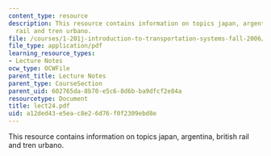 ```yaml
---
content_type: resource
description: This resource contains information on topics japan, argentina, british
  rail and tren urbano.
file: /courses/1-201j-introduction-to-transportation-systems-fall-2006/a12ded43e5eac8e26d76f0f2309ebd8e_lect24.pdf
file_type: application/pdf
learning_resource_types:
- Lecture Notes
ocw_type: OCWFile
parent_title: Lecture Notes
parent_type: CourseSection
parent_uid: 602765da-8b70-e5c6-8d6b-ba9dfcf2e84a
resourcetype: Document
title: lect24.pdf
uid: a12ded43-e5ea-c8e2-6d76-f0f2309ebd8e
---
```

This resource contains information on topics japan, argentina, british rail and tren urbano.

